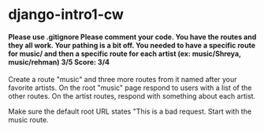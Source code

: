 # django-intro1-cw
#### Please use .gitignore Please comment your code. You have the routes and they all work. Your pathing is a bit off. You needed to have a specific route for music/ and then a specific route for each artist (ex: music/Shreya, music/rehman) 3/5 Score: 3/4
Create a route "music" and three more routes from it named after your favorite artists. 
On the root "music" page respond to users with a list of the other routes. On the artist routes, 
respond with something about each artist.

Make sure the default root URL states "This is a bad request. Start with the music route.

